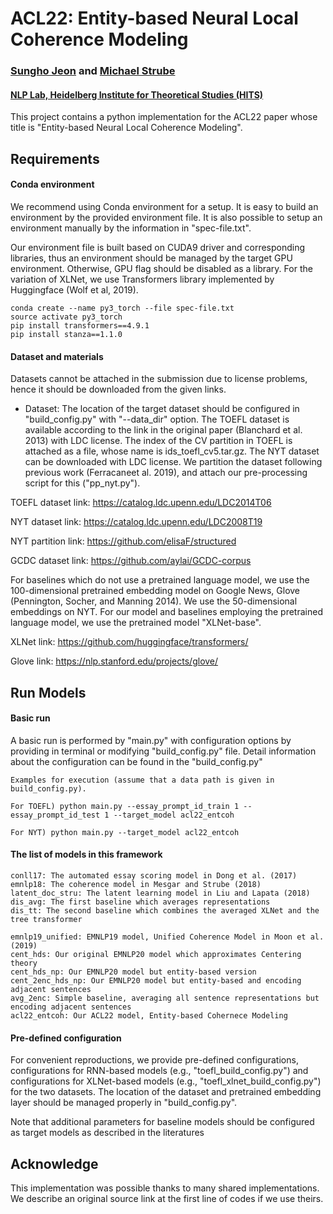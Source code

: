# ACL22: Entity-based Neural Local Coherence Modeling
### [Sungho Jeon](https://sdeva14.github.io/) and [Michael Strube](https://www.h-its.org/people/prof-dr-michael-strube/)
#### [NLP Lab, Heidelberg Institute for Theoretical Studies (HITS)](https://www.h-its.org/research/nlp/people/)

This project contains a python implementation for the ACL22 paper whose title is "Entity-based Neural Local Coherence Modeling".

## Requirements

#### Conda environment
We recommend using Conda environment for a setup. It is easy to build an environment by the provided environment file. It is also possible to setup an environment manually by the information in "spec-file.txt". 

Our environment file is built based on CUDA9 driver and corresponding libraries, thus an environment should be managed by the target GPU environment. Otherwise, GPU flag should be disabled as a library. For the variation of XLNet, we use Transformers library implemented by Huggingface (Wolf et al, 2019).

    conda create --name py3_torch --file spec-file.txt
    source activate py3_torch
    pip install transformers==4.9.1
    pip install stanza==1.1.0

#### Dataset and materials
Datasets cannot be attached in the submission due to license problems, hence it should be downloaded from the given links.

- Dataset: The location of the target dataset should be configured in "build_config.py" with "--data_dir" option. The TOEFL dataset is available according to the link in the original paper (Blanchard et al. 2013) with LDC license. The index of the CV partition in TOEFL is attached as a file, whose name is ids_toefl_cv5.tar.gz. The NYT dataset can be downloaded with LDC license. We partition the dataset following previous work (Ferracaneet al. 2019), and attach our pre-processing script for this ("pp_nyt.py").

TOEFL dataset link: https://catalog.ldc.upenn.edu/LDC2014T06

NYT dataset link: https://catalog.ldc.upenn.edu/LDC2008T19

NYT partition link: https://github.com/elisaF/structured

GCDC dataset link: https://github.com/aylai/GCDC-corpus

For baselines which do not use a pretrained language model, we use the 100-dimensional pretrained embedding model on Google News, Glove (Pennington, Socher, and Manning 2014). We use the 50-dimensional embeddings on NYT. For our model and baselines employing the pretrained language model, we use the pretrained model "XLNet-base".

XLNet link: https://github.com/huggingface/transformers/

Glove link: https://nlp.stanford.edu/projects/glove/

## Run Models
#### Basic run
A basic run is performed by "main.py" with configuration options by providing in terminal or modifying "build_config.py" file.
Detail information about the configuration can be found in the "build_config.py"

	Examples for execution (assume that a data path is given in build_config.py).

    For TOEFL) python main.py --essay_prompt_id_train 1 --essay_prompt_id_test 1 --target_model acl22_entcoh

    For NYT) python main.py --target_model acl22_entcoh

#### The list of models in this framework
	conll17: The automated essay scoring model in Dong et al. (2017)
	emnlp18: The coherence model in Mesgar and Strube (2018)
	latent_doc_stru: The latent learning model in Liu and Lapata (2018)
	dis_avg: The first baseline which averages representations
	dis_tt: The second baseline which combines the averaged XLNet and the tree transformer
	
	emnlp19_unified: EMNLP19 model, Unified Coherence Model in Moon et al. (2019)
	cent_hds: Our original EMNLP20 model which approximates Centering theory
	cent_hds_np: Our EMNLP20 model but entity-based version
	cent_2enc_hds_np: Our EMNLP20 model but entity-based and encoding adjacent sentences
	avg_2enc: Simple baseline, averaging all sentence representations but encoding adjacent sentences
	acl22_entcoh: Our ACL22 model, Entity-based Cohernece Modeling

#### Pre-defined configuration
For convenient reproductions, we provide pre-defined configurations, configurations for RNN-based models (e.g., "toefl_build_config.py") and configurations for XLNet-based models (e.g., "toefl_xlnet_build_config.py") for the two datasets.
The location of the dataset and pretrained embedding layer should be managed properly in "build_config.py".

Note that additional parameters for baseline models should be configured as target models as described in the literatures

## Acknowledge
This implementation was possible thanks to many shared implementations. We describe an original source link at the first line of codes if we use theirs.
